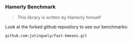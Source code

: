 ### Hamerly Benchmark

> This library is written by Hamerly himself
>
> 

Look at the forked github repository to see our benchmarks:

`github.com:jutinguely/fast-kmeans.git`